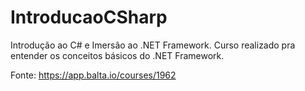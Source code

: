 # IntroducaoCSharp
Introdução ao C# e Imersão ao .NET Framework. 
Curso realizado pra entender os conceitos básicos do .NET Framework.

Fonte: https://app.balta.io/courses/1962
